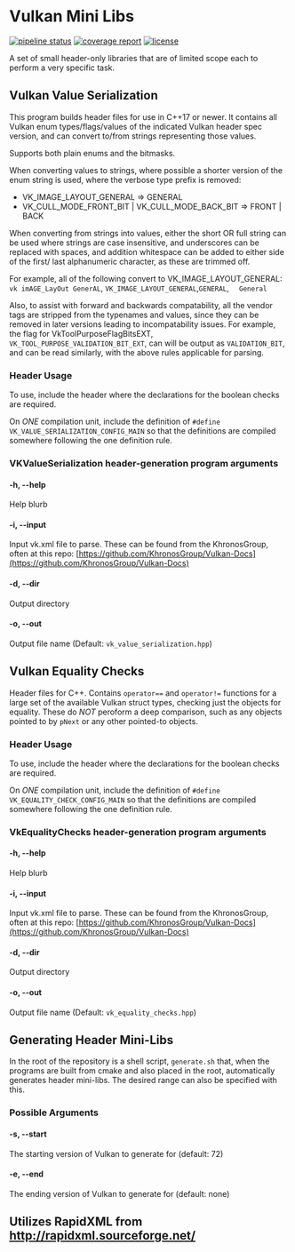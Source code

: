 # Vulkan Mini Libs
[![pipeline status](https://git.stabletec.com/utilities/vulkan-stringifier/badges/master/pipeline.svg)](https://git.stabletec.com/utilities/vulkan-stringifier/commits/master)
[![coverage report](https://git.stabletec.com/utilities/vulkan-stringifier/badges/master/coverage.svg)](https://git.stabletec.com/utilities/vulkan-stringifier/commits/master)
[![license](https://img.shields.io/badge/license-Apache%202.0-blue.svg)](https://git.stabletec.com/utilities/vulkan-stringifier/blob/master/LICENSE)

A set of small header-only libraries that are of limited scope each to perform a very specific task.

## Vulkan Value Serialization

This program builds header files for use in C++17 or newer. It
contains all Vulkan enum types/flags/values of the indicated Vulkan header spec
version, and can convert to/from strings representing those values. 

Supports both plain enums and the bitmasks.

When converting values to strings, where possible a shorter version of the
enum string is used, where the verbose type prefix is removed:
- VK_IMAGE_LAYOUT_GENERAL => GENERAL
- VK_CULL_MODE_FRONT_BIT | VK_CULL_MODE_BACK_BIT => FRONT | BACK

When converting from strings into values, either the short OR full string can
be used where strings are case insensitive, and underscores can be replaced
with spaces, and addition whitespace can be added to either side of the first/
last alphanumeric character, as these are trimmed off.

For example, all of the following convert to VK_IMAGE_LAYOUT_GENERAL:
`vk imAGE_LayOut GenerAL`, `VK_IMAGE_LAYOUT_GENERAL`,`GENERAL`, `   General `

Also, to assist with forward and backwards compatability, all the vendor tags are 
stripped from the typenames and values, since they can be removed in later versions 
leading to incompatability issues. For example, the flag for VkToolPurposeFlagBitsEXT, 
`VK_TOOL_PURPOSE_VALIDATION_BIT_EXT`, can will be output as `VALIDATION_BIT`, and can 
be read similarly, with the above rules applicable for parsing.

### Header Usage

To use, include the header where the declarations for the boolean checks are required.

On *ONE* compilation unit, include the definition of `#define VK_VALUE_SERIALIZATION_CONFIG_MAIN` so that the definitions are compiled somewhere following the one definition rule.

### VKValueSerialization header-generation program arguments
#### -h, --help
Help blurb
#### -i, --input <file>
Input vk.xml file to parse. These can be found from the KhronosGroup, often at this repo: [https://github.com/KhronosGroup/Vulkan-Docs](https://github.com/KhronosGroup/Vulkan-Docs)
#### -d, --dir <dir>
Output directory
#### -o, --out <name>
Output file name (Default: `vk_value_serialization.hpp`)

## Vulkan Equality Checks

Header files for C++. Contains `operator==` and `operator!=` functions for a large set of the available Vulkan struct types, checking just the objects for equality. These do *NOT* peroform a deep comparison, such as any objects pointed to by `pNext` or any other pointed-to objects.

### Header Usage

To use, include the header where the declarations for the boolean checks are required.

On *ONE* compilation unit, include the definition of `#define VK_EQUALITY_CHECK_CONFIG_MAIN` so that the definitions are compiled somewhere following the one definition rule.

### VkEqualityChecks header-generation program arguments
#### -h, --help
Help blurb
#### -i, --input <file>
Input vk.xml file to parse. These can be found from the KhronosGroup, often at this repo: [https://github.com/KhronosGroup/Vulkan-Docs](https://github.com/KhronosGroup/Vulkan-Docs)
#### -d, --dir <dir>
Output directory
#### -o, --out <name>
Output file name (Default: `vk_equality_checks.hpp`)

## Generating Header Mini-Libs

In the root of the repository is a shell script, `generate.sh` that, when the programs are built from cmake and also placed in the root, automatically generates header mini-libs. The desired range can also be specified with this.

### Possible Arguments

#### -s, --start <INT>
The starting version of Vulkan to generate for (default: 72)

#### -e, --end <INT>
The ending version of Vulkan to generate for (default: none)

## Utilizes RapidXML from http://rapidxml.sourceforge.net/